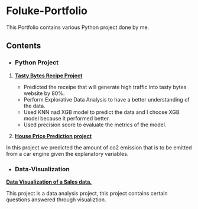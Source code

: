 # Foluke-Portfolio
This Portfolio contains various Python project done by me.

## Contents
* ### Python Project
1. **[Tasty Bytes Recipe Project](https://github.com/Folu22/Foluke-Portfolio/blob/main/Datacamp%20Professional%20Recipe%20Prediction.ipynb)**
    * Predicted the receipe that will generate high traffic into tasty bytes website by 80%.
    * Perform Explorative Data Analysis to have a better understanding of the data.
    * Used KNN nad XGB model to predict the data and I choose XGB model because it performed better.
    * Used precision score to evaluate the metrics of the model.

2. **[House Price Prediction project](https://github.com/Folu22/Foluke-Portfolio/blob/main/house%20price%20prediction.ipynb)**

In this project we predicted the amount of co2 emission that is to be emitted from a car engine given the explanatory variables.

* ### Data-Visualization
**[Data Visualization of a Sales data.](https://github.com/Folu22/Data-Visualization/blob/main/sales-data-viz.ipynb)**

This project is a data analysis project, this project contains certain questions answered through visualiztion.
